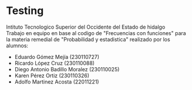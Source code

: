 # Testing
Intituto Tecnologico Superior del Occidente del Estado de hidalgo       
Trabajo en equipo en base al codigo de "Frecuencias con funciones" para la materia remedial de "Probabilidad y estadistica" realizado por los alumnos:      
- Eduardo Gómez Mejía (230110727)       
- Ricardo López Cruz (230110088)        
- Diego Antonio Badillo Moralez (230110025)     
- Karen Pérez Ortiz (230110326)     
- Adolfo Martinez Acosta (22011221)     
